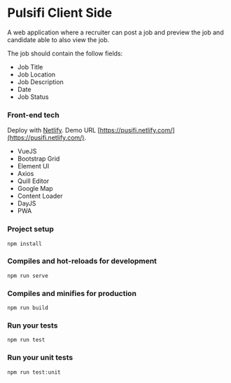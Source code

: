 # Pulsifi Client Side

A web application where a recruiter can post a job and preview the job and candidate able to also view the job.

The job should contain the follow fields:
- Job Title
- Job Location
- Job Description
- Date
- Job Status

### Front-end tech
Deploy with [Netlify](https://www.netlify.com). Demo URL [https://pusifi.netlify.com/](https://pusifi.netlify.com/).
* VueJS
* Bootstrap Grid
* Element UI
* Axios
* Quill Editor
* Google Map
* Content Loader
* DayJS
* PWA

### Project setup

```
npm install
```

### Compiles and hot-reloads for development
```
npm run serve
```

### Compiles and minifies for production
```
npm run build
```

### Run your tests
```
npm run test
```

### Run your unit tests
```
npm run test:unit
```
